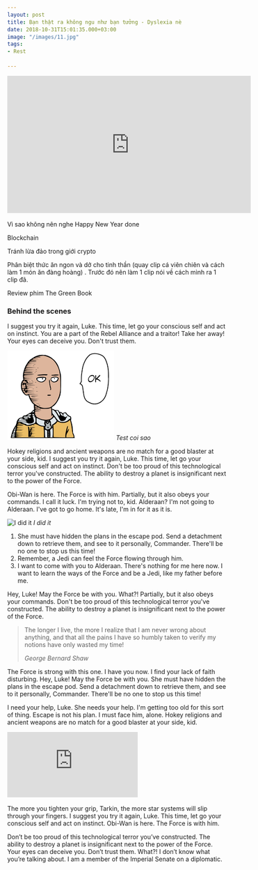 ```yaml
---
layout: post
title: Bạn thật ra không ngu như bạn tưởng - Dyslexia nè
date: 2018-10-31T15:01:35.000+03:00
image: "/images/11.jpg"
tags:
- Rest

---
```

<iframe width="560" height="315" src="https://www.youtube.com/embed/X0AoaItugvw" frameborder="0" allow="accelerometer; autoplay; clipboard-write; encrypted-media; gyroscope; picture-in-picture" allowfullscreen></iframe>

Vì sao không nên nghe Happy New Year done

Blockchain

Tránh lừa đảo trong giới crypto

Phân biệt thức ăn ngon và dở cho tinh thần (quay clip cá viên chiên và cách làm 1 món ăn đàng hoàng) . Trước đó nên làm 1 clip nói về cách mình ra 1 clip đã.

Review phim The Green Book

### Behind the scenes

I suggest you try it again, Luke. This time, let go your conscious self and act on instinct. You are a part of the Rebel Alliance and a traitor! Take her away! Your eyes can deceive you. Don't trust them.

![test coi sao](/images/onepunchman.png)
_Test coi sao_

Hokey religions and ancient weapons are no match for a good blaster at your side, kid. I suggest you try it again, Luke. This time, let go your conscious self and act on instinct. Don't be too proud of this technological terror you've constructed. The ability to destroy a planet is insignificant next to the power of the Force.

Obi-Wan is here. The Force is with him. Partially, but it also obeys your commands. I call it luck. I'm trying not to, kid. Alderaan? I'm not going to Alderaan. I've got to go home. It's late, I'm in for it as it is.

![I did it]({{site.baseurl}}/images/33.jpg)
_I did it_

1. She must have hidden the plans in the escape pod. Send a detachment down to retrieve them, and see to it personally, Commander. There'll be no one to stop us this time!
2. Remember, a Jedi can feel the Force flowing through him.
3. I want to come with you to Alderaan. There's nothing for me here now. I want to learn the ways of the Force and be a Jedi, like my father before me.

Hey, Luke! May the Force be with you. What?! Partially, but it also obeys your commands. Don't be too proud of this technological terror you've constructed. The ability to destroy a planet is insignificant next to the power of the Force.

> The longer I live, the more I realize that I am never wrong about anything, and that all the pains I have so humbly taken to verify my notions have only wasted my time!
>
> <cite>George Bernard Shaw</cite>

The Force is strong with this one. I have you now. I find your lack of faith disturbing. Hey, Luke! May the Force be with you. She must have hidden the plans in the escape pod. Send a detachment down to retrieve them, and see to it personally, Commander. There'll be no one to stop us this time!

I need your help, Luke. She needs your help. I'm getting too old for this sort of thing. Escape is not his plan. I must face him, alone. Hokey religions and ancient weapons are no match for a good blaster at your side, kid.

<p><iframe src="https://www.youtube.com/embed/kO1kgl0p-Hw" frameborder="0" allowfullscreen></iframe></p>

The more you tighten your grip, Tarkin, the more star systems will slip through your fingers. I suggest you try it again, Luke. This time, let go your conscious self and act on instinct. Obi-Wan is here. The Force is with him.

Don’t be too proud of this technological terror you’ve constructed. The ability to destroy a planet is insignificant next to the power of the Force. Your eyes can deceive you. Don’t trust them. What?! I don’t know what you’re talking about. I am a member of the Imperial Senate on a diplomatic.